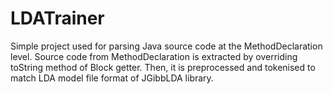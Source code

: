 LDATrainer
==========

Simple project used for parsing Java source code at the MethodDeclaration level. Source code from MethodDeclaration is extracted by overriding toString method of Block getter. Then, it is preprocessed and tokenised to match LDA model file format of JGibbLDA library.
